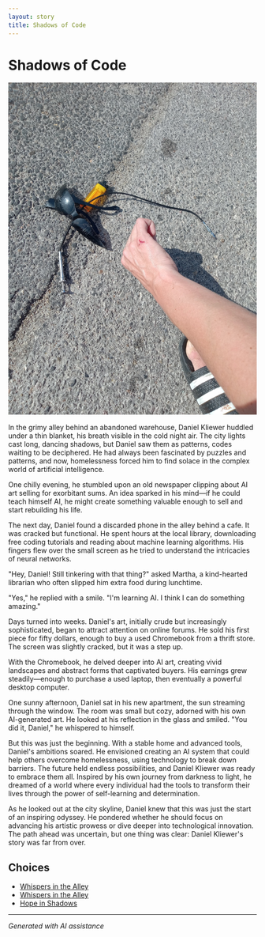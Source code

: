 ```yaml
---
layout: story
title: Shadows of Code
---
```


# Shadows of Code

![Shadows of Code](/input_images/20221014_153920.jpg)

In the grimy alley behind an abandoned warehouse, Daniel Kliewer huddled under a thin blanket, his breath visible in the cold night air. The city lights cast long, dancing shadows, but Daniel saw them as patterns, codes waiting to be deciphered. He had always been fascinated by puzzles and patterns, and now, homelessness forced him to find solace in the complex world of artificial intelligence.

One chilly evening, he stumbled upon an old newspaper clipping about AI art selling for exorbitant sums. An idea sparked in his mind—if he could teach himself AI, he might create something valuable enough to sell and start rebuilding his life.

The next day, Daniel found a discarded phone in the alley behind a cafe. It was cracked but functional. He spent hours at the local library, downloading free coding tutorials and reading about machine learning algorithms. His fingers flew over the small screen as he tried to understand the intricacies of neural networks.

"Hey, Daniel! Still tinkering with that thing?" asked Martha, a kind-hearted librarian who often slipped him extra food during lunchtime.

"Yes," he replied with a smile. "I'm learning AI. I think I can do something amazing."

Days turned into weeks. Daniel's art, initially crude but increasingly sophisticated, began to attract attention on online forums. He sold his first piece for fifty dollars, enough to buy a used Chromebook from a thrift store. The screen was slightly cracked, but it was a step up.

With the Chromebook, he delved deeper into AI art, creating vivid landscapes and abstract forms that captivated buyers. His earnings grew steadily—enough to purchase a used laptop, then eventually a powerful desktop computer.

One sunny afternoon, Daniel sat in his new apartment, the sun streaming through the window. The room was small but cozy, adorned with his own AI-generated art. He looked at his reflection in the glass and smiled. "You did it, Daniel," he whispered to himself.

But this was just the beginning. With a stable home and advanced tools, Daniel's ambitions soared. He envisioned creating an AI system that could help others overcome homelessness, using technology to break down barriers. The future held endless possibilities, and Daniel Kliewer was ready to embrace them all. Inspired by his own journey from darkness to light, he dreamed of a world where every individual had the tools to transform their lives through the power of self-learning and determination.

As he looked out at the city skyline, Daniel knew that this was just the start of an inspiring odyssey. He pondered whether he should focus on advancing his artistic prowess or dive deeper into technological innovation. The path ahead was uncertain, but one thing was clear: Daniel Kliewer's story was far from over.


## Choices

* [Whispers in the Alley](/_stories/20221012_105602)
* [Whispers in the Alley](/_stories/20221013_133924)
* [Hope in Shadows](/_stories/161777802_4047093135385092_472397087862373077_n)


---
*Generated with AI assistance*
